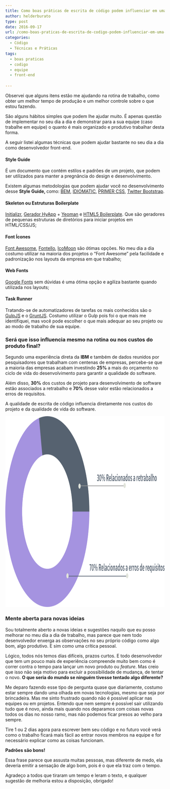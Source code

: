 ```yaml
---
title: Como boas práticas de escrita de código podem influenciar em uma melhor rotina de trabalho
author: helderburato
type: post
date: 2016-09-17
url: /como-boas-praticas-de-escrita-de-codigo-podem-influenciar-em-uma-melhor-rotina-de-trabalho/
categories:
  - Código
  - Técnicas e Práticas
tags:
  - boas praticas
  - codigo
  - equipe
  - front-end

---
```

Observei que alguns itens estão me ajudando na rotina de trabalho, como obter um melhor tempo de produção e um melhor controle sobre o que estou fazendo.

São alguns hábitos simples que podem lhe ajudar muito. É apenas questão de implementar no seu dia a dia e demonstrar para a sua equipe (caso trabalhe em equipe) o quanto é mais organizado e produtivo trabalhar desta forma.

A seguir listei algumas técnicas que podem ajudar bastante no seu dia a dia como desenvolvedor front-end.

#### Style Guide

É um documento que contém estilos e padrões de um projeto, que podem ser utilizados para manter a pregnância do design e desenvolvimento.

Existem algumas metodologias que podem ajudar você no desenvolvimento desse <strong class="markup--strong markup--p-strong">Style Guide, </strong>como: <a href="http://getbem.com/introduction/" target="_blank">BEM</a>, <a href="https://github.com/necolas/idiomatic-css/tree/master/translations/pt-BR" target="_blank">IDIOMATIC</a>, <a href="http://primercss.io/scaffolding/" target="_blank">PRIMER CSS</a>, <a href="http://getbootstrap.com/css/" target="_blank">Twitter Bootstrap</a>.

#### Skeleton ou Estruturas Boilerplate

<a href="http://www.initializr.com/" target="_blank">Initializr</a>, <a href="https://github.com/helderburato/generator-hyapp" target="_blank">Gerador HyApp</a> + <a href="http://yeoman.io/" target="_blank">Yeoman</a> e <a href="https://html5boilerplate.com/" target="_blank">HTML5 Boilerplate</a>. Que são geradores de pequenas estruturas de diretórios para iniciar projetos em HTML/CSS/JS;

#### Font Ícones

<a href="http://fontawesome.io/" target="_blank">Font Awesome</a>, <a href="http://fontello.com/" target="_blank">Fontello</a>, <a href="https://icomoon.io/app/#/select" target="_blank">IcoMoon</a> são ótimas opções. No meu dia a dia costumo utilizar na maioria dos projetos o &#8220;Font Awesome&#8221; pela facilidade e padronização nos layouts da empresa em que trabalho;

#### Web Fonts

<a href="https://fonts.google.com/" target="_blank">Google Fonts</a> sem dúvidas é uma ótima opção e agiliza bastante quando utilizada nos layouts;

#### Task Runner

Tratando-se de automatizadores de tarefas os mais conhecidos são o <a href="http://gulpjs.com/" target="_blank">GulpJS</a> e o <a href="http://gruntjs.com/" target="_blank">GruntJS</a>. Costumo utilizar o Gulp pois foi o que mais me identifiquei, mas você pode escolher o que mais adequar ao seu projeto ou ao modo de trabalho de sua equipe.

### Será que isso influencia mesmo na rotina ou nos custos do produto final?

Segundo uma experiência direta da <strong class="markup--strong markup--p-strong">IBM </strong>e também de dados reunidos por pesquisadores que trabalham com centenas de empresas, percebe-se que a maioria das empresas acabam investindo <strong class="markup--strong markup--p-strong">25% </strong>a mais do orçamento no ciclo de vida do desenvolvimento para garantir a qualidade do software.

Além disso, <strong class="markup--strong markup--p-strong">30%</strong> dos custos de projeto para desenvolvimento de software estão associados a retrabalho e <strong class="markup--strong markup--p-strong">70%</strong> desse valor estão relacionados a erros de requisitos.

A qualidade de escrita de código influencia diretamente nos custos do projeto e da qualidade de vida do software.

<img class="alignnone size-full wp-image-56001" src="https://raw.githubusercontent.com/diegoeis/tableless-static-images/master/2016/09/Group.png" alt="Group" width="1138" height="600" />

### Mente aberta para novas ideias

Sou totalmente aberto a novas ideias e sugestões naquilo que eu posso melhorar no meu dia a dia de trabalho, mas parece que nem todo desenvolvedor enxerga as observações no seu próprio código como algo bom, algo produtivo. E sim como uma crítica pessoal.

Lógico, todos nós temos dias difíceis, prazos curtos. E todo desenvolvedor que tem um pouco mais de experiência compreende muito bem como é correr contra o tempo para lançar um novo produto ou <em class="markup--em markup--p-em">feature</em>. Mas creio que isso não seja motivo para excluir a possibilidade de mudança, de tentar o novo. <strong class="markup--strong markup--p-strong">O que seria do mundo se ninguém tivesse tentado algo diferente?</strong>

Me deparo fazendo esse tipo de pergunta quase que diariamente, costumo estar sempre dando uma olhada em novas tecnologias, mesmo que seja por brincadeira. Mas me sinto frustrado quando não é possível aplicar nas equipes ou em projetos. Entendo que nem sempre é possível sair utilizando tudo que é novo, ainda mais quando nos deparamos com coisas novas todos os dias no nosso ramo, mas não podemos ficar presos ao velho para sempre.

Tire 1 ou 2 dias agora para escrever bem seu código e no futuro você verá como o trabalho ficará mais fácil ao entrar novos membros na equipe e for necessário explicar como as coisas funcionam.

**Padrões são bons!**

Essa frase parece que assusta muitas pessoas, mas diferente de medo, ela deveria emitir a sensação de algo bom, pois é o que ela traz com o tempo.

Agradeço a todos que tiraram um tempo e leram o texto, e qualquer sugestão de melhoria estou a disposição, obrigado!
